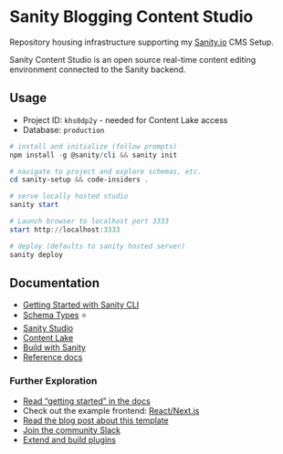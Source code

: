 # Sanity Blogging Content Studio

Repository housing infrastructure supporting my [Sanity.io](https://www.sanity.io/) CMS Setup.

Sanity Content Studio is an open source real-time content editing environment connected to the Sanity backend.

## Usage

- Project ID: `khs0dp2y` - needed for Content Lake access
- Database: `production`

```powershell
# install and initialize (follow prompts)
npm install -g @sanity/cli && sanity init

# navigate to project and explore schemas, etc.
cd sanity-setup && code-insiders .

# serve locally hosted studio
sanity start

# Launch browser to localhost port 3333
start http://localhost:3333

# deploy (defaults to sanity hosted server)
sanity deploy
```
## Documentation

- [Getting Started with Sanity CLI](https://www.sanity.io/docs/getting-started-with-sanity-cli)
- [Schema Types](https://www.sanity.io/docs/schema-types) ⭐
- [Sanity Studio](https://www.sanity.io/docs/sanity-studio)
- [Content Lake](https://www.sanity.io/docs/datastore)
- [Build with Sanity](https://www.sanity.io/docs/build-with-sanity)
- [Reference docs](https://www.sanity.io/docs/reference)

### Further Exploration

- [Read “getting started” in the docs](https://www.sanity.io/docs/introduction/getting-started?utm_source=readme)
- Check out the example frontend: [React/Next.js](https://github.com/sanity-io/tutorial-sanity-blog-react-next)
- [Read the blog post about this template](https://www.sanity.io/blog/build-your-own-blog-with-sanity-and-next-js?utm_source=readme)
- [Join the community Slack](https://slack.sanity.io/?utm_source=readme)
- [Extend and build plugins](https://www.sanity.io/docs/content-studio/extending?utm_source=readme)
